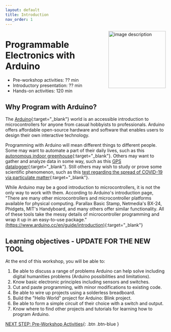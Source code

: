 ```yaml
---
layout: default
title: Introduction 
nav_order: 1
---
```

<img src="WORKSHOP-LOGO-HERE.png" alt="image description" style="float:right;width:180px;"> 

# Programmable Electronics with Arduino

- Pre-workshop activities: ?? min 
- Introductory presentation: ?? min
- Hands-on activities: 120 min

## Why Program with Arduino? 

The [Arduino](https://www.arduino.cc/){:target="_blank"} world is an accessible introduction to microcontrollers for anyone from casual hobbyists to professionals. Arduino offers affordable open-source hardware and software that enables users to design their own interactive technology.

Programming with Arduino will mean different things to different people. Some may want to automate a part of their daily lives, such as this [autonomous indoor greenhouse](https://create.arduino.cc/projecthub/vinikon/autonomous-indoor-greenhouse-mature-real-working-project-946f6e?ref=platform&ref_id=424_trending___&offset=2){:target="_blank"}. Others may want to gather and analyze data in some way, such as this [GPS datalogger](https://create.arduino.cc/projecthub/ShawnCruise/gps-datalogger-spatial-analysis-and-azure-iot-hub-072956?ref=search&ref_id=data%20analysis&offset=5){:target="_blank"}. Still others may wish to study or prove some scientific phenomenon, such as this [test regarding the spread of COVID-19 via particulate matter](https://create.arduino.cc/projecthub/MarioSoranno/covid-19-and-pm10-levels-9195b4?ref=search&ref_id=experiment&offset=5){:target="_blank"}.

While Arduino may be a good introduction to microcontrollers, it is not the only way to work with them. According to Arduino's introduction page, "There are many other microcontrollers and microcontroller platforms available for physical computing. Parallax Basic Stamp, Netmedia's BX-24, Phidgets, MIT's Handyboard, and many others offer similar functionality. All of these tools take the messy details of microcontroller programming and wrap it up in an easy-to-use package." [(https://www.arduino.cc/en/guide/introduction)](https://www.arduino.cc/en/guide/introduction){:target="_blank"}

## Learning objectives - UPDATE FOR THE NEW TOOL

At the end of this workshop, you will be able to:

1. Be able to discuss a range of problems Arduino can help solve including digital humanities problems (Arduino possibilities and limitations).
2. Know basic electronic principles including sensors and switches.
3. Cut and paste programming, with minor modifications to existing code.
4. Be able to wire up projects using a solderless breadboard.
5. Build the "Hello World" project for Arduino: Blink project.
6. Be able to form a simple circuit of their choice with a switch and output.
7. Know where to find other projects and tutorials for learning how to program Arduino.
 
[NEXT STEP: Pre-Workshop Activities](pre-workshop.html){: .btn .btn-blue }
